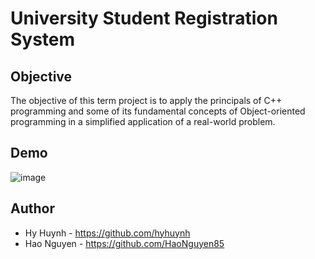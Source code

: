 # University Student Registration System

## Objective
The objective of this term project is to apply the principals of C++ programming and some of its fundamental concepts of Object-oriented programming in a simplified application of a real-world problem.

## Demo

![image](https://user-images.githubusercontent.com/65211251/122123330-1a77ce80-cdeb-11eb-8e18-2f7b43ccbd3e.png)

## Author 
* Hy Huynh - https://github.com/hyhuynh
* Hao Nguyen - https://github.com/HaoNguyen85

